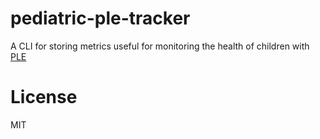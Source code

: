 # pediatric-ple-tracker
A CLI for storing metrics useful for monitoring the health of children with
[PLE](https://en.wikipedia.org/wiki/Protein_losing_enteropathy)

# License
MIT
